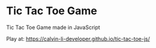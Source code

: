 # Tic Tac Toe Game 
Tic Tac Toe Game made in JavaScript

Play at: https://calvin-li-developer.github.io/tic-tac-toe-js/
